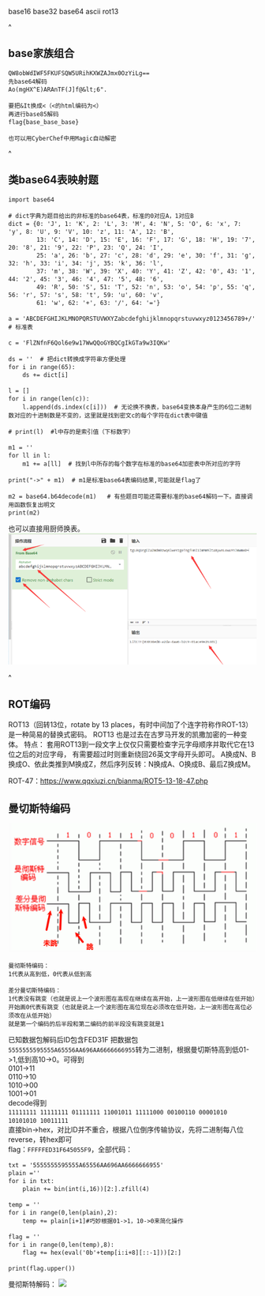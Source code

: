 base16
base32
base64
ascii
rot13

^
## **base家族组合**
```
QW8obWdIWF5FKUFSQW5URihKXWZAJmx0OzYiLg==
先base64解码
Ao(mgHX^E)ARAnTF(J]f@&lt;6".

要把&It换成<（<的html编码为<）
再进行base85解码
flag{base_base_base}

也可以用CyberChef中用Magic自动解密
```

^
## **类base64表映射题**
```
import base64

# dict字典为题目给出的非标准的base64表，标准的0对应A，1对应B
dict = {0: 'J', 1: 'K', 2: 'L', 3: 'M', 4: 'N', 5: 'O', 6: 'x', 7: 'y', 8: 'U', 9: 'V', 10: 'z', 11: 'A', 12: 'B',
        13: 'C', 14: 'D', 15: 'E', 16: 'F', 17: 'G', 18: 'H', 19: '7', 20: '8', 21: '9', 22: 'P', 23: 'Q', 24: 'I',
        25: 'a', 26: 'b', 27: 'c', 28: 'd', 29: 'e', 30: 'f', 31: 'g', 32: 'h', 33: 'i', 34: 'j', 35: 'k', 36: 'l',
        37: 'm', 38: 'W', 39: 'X', 40: 'Y', 41: 'Z', 42: '0', 43: '1', 44: '2', 45: '3', 46: '4', 47: '5', 48: '6',
        49: 'R', 50: 'S', 51: 'T', 52: 'n', 53: 'o', 54: 'p', 55: 'q', 56: 'r', 57: 's', 58: 't', 59: 'u', 60: 'v',
        61: 'w', 62: '+', 63: '/', 64: '='}

a = 'ABCDEFGHIJKLMNOPQRSTUVWXYZabcdefghijklmnopqrstuvwxyz0123456789+/'  # 标准表

c = 'FlZNfnF6Qol6e9w17WwQQoGYBQCgIkGTa9w3IQKw'

ds = ''  # 把dict转换成字符串方便处理
for i in range(65):
    ds += dict[i]

l = []
for i in range(len(c)):
    l.append(ds.index(c[i]))  # 无论换不换表，base64变换本身产生的6位二进制数对应的十进制数是不变的，这里就是找到密文c的每个字符在dict表中键值

# print(l)  #l中存的是索引值（下标数字）

m1 = ''
for ll in l:
    m1 += a[ll]  # 找到l中所存的每个数字在标准的base64加密表中所对应的字符

print("->" + m1)  # m1是标准base64表编码结果,可能就是flag了

m2 = base64.b64decode(m1)   # 有些题目可能还需要标准的base64解码一下。直接调用函数恢复出明文
print(m2)
```
也可以直接用厨师换表。
![](.topwrite/assets/image_1734178641784.png)

^
## **ROT编码**
 ROT13（回转13位，rotate by 13 places，有时中间加了个连字符称作ROT-13）是一种简易的替换式密码。 
 ROT13 也是过去在古罗马开发的凯撒加密的一种变体。 
特点： 套用ROT13到一段文字上仅仅只需要检查字元字母顺序并取代它在13位之后的对应字母， 有需要超过时则重新绕回26英文字母开头即可。  A换成N、B换成O、依此类推到M换成Z，然后序列反转：N换成A、O换成B、最后Z换成M。

ROT-47：<https://www.qqxiuzi.cn/bianma/ROT5-13-18-47.php>
## **曼切斯特编码**
![](.topwrite/assets/image_1732280952820.png)
```
曼彻斯特编码：
1代表从高到低，0代表从低到高

差分曼切斯特编码：
1代表没有跳变（也就是说上一个波形图在高现在继续在高开始，上一波形图在低继续在低开始）开始画0代表有跳变（也就是说上一个波形图在高位现在必须改在低开始，上一波形图在高位必须改在从低开始）
就是第一个编码的后半段和第二编码的前半段没有跳变就是1
```

已知数据包解码后ID包含FED31F
把数据包`5555555595555A65556AA696AA6666666955`转为二进制，根据曼切斯特高到低01->1,低到高10->0。可得到\
0101->11\
0110->10\
1010->00\
1001->01\
decode得到\
`11111111 11111111 01111111 11001011 11111000 00100110 00001010 10101010 10011111`\
直接bin->hex，对比ID并不重合，根据八位倒序传输协议，先将二进制每八位reverse，转hex即可\
flag：`FFFFFED31F645055F9`，全部代码：
```
txt = '5555555595555A65556AA696AA6666666955'
plain =''
for i in txt:
    plain += bin(int(i,16))[2:].zfill(4)

temp = ''
for i in range(0,len(plain),2):
    temp += plain[i+1]#巧妙根据01->1，10->0来简化操作

flag = ''
for i in range(0,len(temp),8):
    flag += hex(eval('0b'+temp[i:i+8][::-1]))[2:]

print(flag.upper())

````
曼彻斯特解码：
![](.topwrite/assets/image_1732279484950.png)

